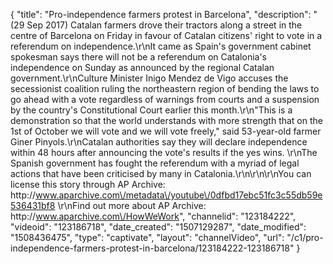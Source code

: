 {
    "title": "Pro-independence farmers protest in Barcelona",
    "description": "(29 Sep 2017) Catalan farmers drove their tractors along a street in the centre of Barcelona on Friday in favour of Catalan citizens' right to vote in a referendum on independence.\r\nIt came as Spain's government cabinet spokesman says there will not be a referendum on Catalonia's independence on Sunday as announced by the regional Catalan government.\r\nCulture Minister Inigo Mendez de Vigo accuses the secessionist coalition ruling the northeastern region of bending the laws to go ahead with a vote regardless of warnings from courts and a suspension by the country's Constitutional Court earlier this month.\r\n\"This is a demonstration so that the world understands with more strength that on the 1st of October we will vote and we will vote freely,\" said 53-year-old farmer Giner Pinyols.\r\nCatalan authorities say they will declare independence within 48 hours after announcing the vote's results if the yes wins. \r\nThe Spanish government has fought the referendum with a myriad of legal actions that have been criticised by many in Catalonia.\r\n\r\n\r\nYou can license this story through AP Archive: http:\/\/www.aparchive.com\/metadata\/youtube\/0dfbd17ebc51fc3c55db59e536431bf8 \r\nFind out more about AP Archive: http:\/\/www.aparchive.com\/HowWeWork",
    "channelid": "123184222",
    "videoid": "123186718",
    "date_created": "1507129287",
    "date_modified": "1508436475",
    "type": "captivate",
    "layout": "channelVideo",
    "url": "\/c1\/pro-independence-farmers-protest-in-barcelona\/123184222-123186718"
}